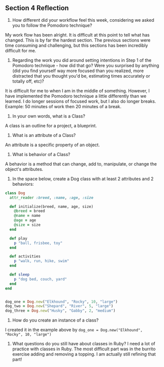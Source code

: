 ## Section 4 Reflection

1. How different did your workflow feel this week, considering we asked you to follow the Pomodoro technique?

My work flow has been alright.  It is difficult at this point to tell what has changed.  This is by far the hardest section.  The previous sections were time consuming and challenging, but this sections has been incredibly difficult for me.

1. Regarding the work you did around setting intentions in Step 1 of the Pomodoro technique - how did that go? Were you surprised by anything (did you find yourself way more focused than you realized, more distracted that you thought you'd be, estimating times accurately or totally off, etc)?

It is difficult for me to when I am in the middle of something.  However, I have implemented the Pomodoro technique a little differently than we learned.  I do longer sessions of focused work, but I also do longer breaks.  Example: 50 minutes of work then 20 minutes of a break.  

1. In your own words, what is a Class?

A class is an outline for a project, a blueprint.

1. What is an attribute of a Class?

An attribute is a specific property of an object.

1. What is behavior of a Class?

A behavior is a method that can change, add to, manipulate, or change the object's attributes.

1. In the space below, create a Dog class with at least 2 attributes and 2 behaviors:

```rb
class Dog
  attr_reader :breed, :name, :age, :size

  def initialize(breed, name, age, size)
    @breed = breed
    @name = name
    @age = age
    @size = size
  end

  def play
    p "ball, frisbee, toy"
  end

  def activities
    p "walk, run, hike, swim"
  end

  def sleep
    p "dog bed, couch, yard"
  end
end


dog_one = Dog.new("Elkhound", "Rocky", 10, "large")
dog_two = Dog.new("Shepard", "River", 5, "large")
dog_three = Dog.new("Husky", "Gabby", 2, "medium")

```

1. How do you create an instance of a class?

I created it in the example above by `dog_one = Dog.new("Elkhound", "Rocky", 10, "large")`

1. What questions do you still have about classes in Ruby?  I need a lot of practice with classes in Ruby.  The most difficult part was in the burrito exercise adding and removing a topping.  I am actually still refining that part!
